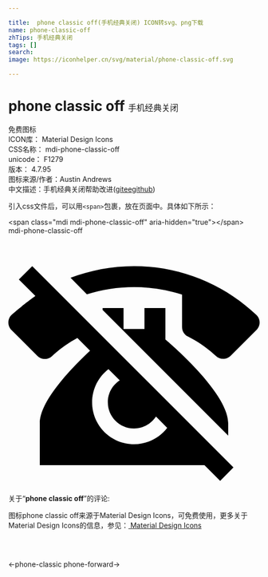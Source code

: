 ```yaml
---

title:  phone classic off(手机经典关闭) ICON转svg、png下载
name: phone-classic-off
zhTips: 手机经典关闭
tags: []
search: 
image: https://iconhelper.cn/svg/material/phone-classic-off.svg

---
```


# phone classic off  <small style="font-size: 60%;font-weight: 100">手机经典关闭</small>


<div class="detail-page">
<p>
<span><span class="badge-success badge">免费图标</span> </span>
<br/>
<span>
ICON库：
<span class="badge-secondary badge">Material Design Icons</span> 
</span>
<br/>
<span>
CSS名称：
<span class="badge-secondary badge">mdi-phone-classic-off</span> 
</span>
<br/>
<span>
unicode：
<span class="badge-secondary badge">F1279</span> 
<copy-btn content='F1279' btn-title=""></copy-btn>
<copy-btn :content='String.fromCodePoint(parseInt("F1279", 16))' btn-title="复制U"></copy-btn>
</span>
<br/>
<span>
版本：
<span class="badge-secondary badge">4.7.95</span> 
</span>
<br/>
<span>图标来源/作者：<span class="badge-light badge">Austin Andrews</span></span> 
<br/>
<span class="zh-detail">中文描述：<span class="badge-primary badge">手机经典关闭</span><span class="help-link"><span>帮助改进</span>(<a href="https://gitee.com/liuwave/icon-helper/edit/master/json/material/phone-classic-off.json" target="_blank" rel="noopener noreferrer">gitee</a><a href="https://github.com/liuwave/icon-helper/edit/master/json/material/phone-classic-off.json" target="_blank" rel="noopener noreferrer">github</a></span>)</span><br/>
</p>
</div>
<div class="alert alert-dark">
  <i class="mdi mdi-phone-classic-off mdi-48px"></i>
  <i class="mdi mdi-phone-classic-off mdi-36px"></i>
  <i class="mdi mdi-phone-classic-off mdi-24px"></i>
  <i class="mdi mdi-phone-classic-off mdi-18px"></i>
</div>
<div>
  <p>引入css文件后，可以用<code>&lt;span&gt;</code>包裹，放在页面中。具体如下所示：    
  </p>
  <div class="alert alert-primary" style="font-size: 14px">
    &lt;span class="mdi mdi-phone-classic-off" aria-hidden="true"&gt;&lt;/span&gt;
    <copy-btn content='<span class="mdi mdi-phone-classic-off" aria-hidden="true"></span>'></copy-btn>
  </div>
  <div class="alert alert-secondary">
    <i class="mdi mdi-phone-classic-off"
    style="font-size: 24px"
    aria-hidden="true"></i> mdi-phone-classic-off
    <copy-btn content="mdi-phone-classic-off" btn-title="复制图标名称"></copy-btn>
  </div>
</div>
<div id="svg" class="svg-wrap">
<svg xmlns="http://www.w3.org/2000/svg" viewBox="0 0 24 24"><path d="M12 3C16.53 3 20.65 4.78 23.7 7.67C23.88 7.85 24 8.09 24 8.37C24 8.65 23.89 8.9 23.71 9.08L21.23 11.56C21.05 11.74 20.8 11.85 20.5 11.85C20.25 11.85 20 11.75 19.82 11.57C19 10.84 18.13 10.21 17.15 9.72C16.82 9.56 16.59 9.21 16.59 8.82V5.72C15.14 5.25 13.59 5 12 5C10.44 5 8.93 5.24 7.5 5.69L5.94 4.11C7.82 3.4 9.86 3 12 3M9 7H11V9H13V7H15V10C15 10 21 15 21 18V19.18L9 7.18V7M1 4.27L2.28 3L21.5 22.22L20.23 23.5L18.73 22H3V18C3 15.86 6.05 12.71 7.8 11.07L6.59 9.86C5.71 10.33 4.9 10.9 4.18 11.58C4 11.75 3.75 11.86 3.5 11.86C3.2 11.86 2.95 11.75 2.77 11.57L.29 9.09C.11 8.91 0 8.66 0 8.38C0 8.1 .11 7.85 .29 7.67C.996 7 2.58 5.85 2.58 5.85L1 4.27M8 16C8 18.21 9.79 20 12 20C13.29 20 14.44 19.39 15.17 18.44L14.1 17.36C13.65 18.05 12.88 18.5 12 18.5C10.62 18.5 9.5 17.38 9.5 16C9.5 15.12 9.95 14.35 10.64 13.91L9.56 12.83C8.61 13.56 8 14.71 8 16Z" /></svg>
</div>
<detail full-name='mdi-phone-classic-off'></detail>
<div class="icon-detail__container">
<p>关于“<b>phone classic off</b>”的评论:</p>
</div>
<Vssue title="关于“phone classic off”的评论" />    
<div><p>图标phone classic off来源于Material Design Icons，可免费使用，更多关于 Material Design Icons的信息，参见：<a target="_blank" href="https://iconhelper.cn/material.html"> Material Design Icons</a>
</p></div>

<div style="padding:2rem 0 " class="page-nav"><p class="inner"><span class="prev">←<router-link to="/icon/phone-classic.html">phone-classic</router-link></span> <span class="next"><router-link to="/icon/phone-forward.html">phone-forward</router-link>→</span></p></div>


